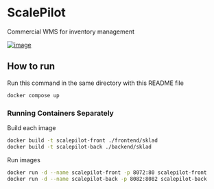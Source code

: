 # ScalePilot
Commercial WMS for inventory management




[ ![image](https://i.ibb.co/HpmfjBH/ezgif-3-54aaa81bb1.gif) ](https://scalepilot.pavlenkomaksim.com)

## How to run

Run this command in the same directory with this README file

```sh
docker compose up
```

### Running Containers Separately

Build each image

```sh
docker build -t scalepilot-front ./frontend/sklad
docker build -t scalepilot-back ./backend/sklad
```

Run images

```sh
docker run -d --name scalepilot-front -p 8072:80 scalepilot-front
docker run -d --name scalepilot-back -p 8082:8082 scalepilot-back
```